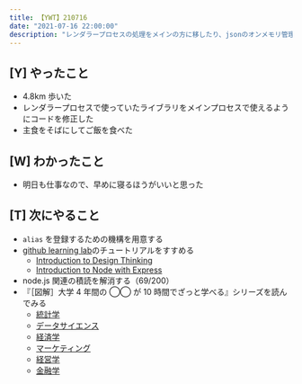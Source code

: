 ```yaml
---
title: 【YWT】210716
date: "2021-07-16 22:00:00"
description: "レンダラープロセスの処理をメインの方に移したり、jsonのオンメモリ管理を考えたりした"
---
```


## [Y] やったこと

- 4.8km 歩いた
- レンダラープロセスで使っていたライブラリをメインプロセスで使えるようにコードを修正した
- 主食をそばにしてご飯を食べた

## [W] わかったこと

- 明日も仕事なので、早めに寝るほうがいいと思った

## [T] 次にやること

- `alias` を登録するための機構を用意する
- [github learning lab](https://lab.github.com/githubtraining)のチュートリアルをすすめる
  - [Introduction to Design Thinking](https://lab.github.com/githubtraining/introduction-to-design-thinking)
  - [Introduction to Node with Express](https://lab.github.com/everydeveloper/introduction-to-node-with-express)
- node.js 関連の積読を解消する（69/200）
- 『［図解］大学 4 年間の ◯◯ が 10 時間でざっと学べる』シリーズを読んでみる
  - [統計学](https://www.amazon.co.jp/dp/B07PXB4NN9)
  - [データサイエンス](https://www.amazon.co.jp/dp/B07XNW3TQM)
  - [経済学](https://www.amazon.co.jp/dp/B01KNLFHH6)
  - [マーケティング](https://www.amazon.co.jp/dp/B07BNC2SV3)
  - [経営学](https://www.amazon.co.jp/dp/B071SKDF3L)
  - [金融学](https://www.amazon.co.jp/dp/B07BB6Z7FW)

<!-- https://twitter.com/camomile_cafe/status/1416024409547042818?s=20 -->
